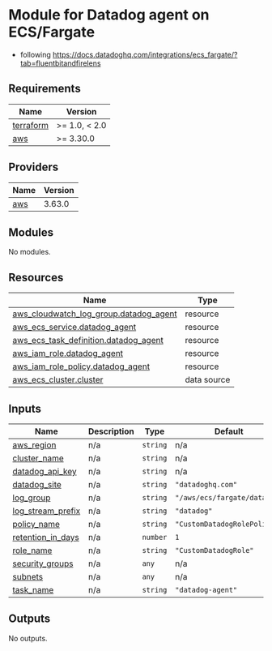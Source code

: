 # Module for Datadog agent on ECS/Fargate

 * following https://docs.datadoghq.com/integrations/ecs_fargate/?tab=fluentbitandfirelens

<!-- BEGIN_TF_DOCS -->
## Requirements

| Name | Version |
|------|---------|
| <a name="requirement_terraform"></a> [terraform](#requirement\_terraform) | >= 1.0, < 2.0 |
| <a name="requirement_aws"></a> [aws](#requirement\_aws) | >= 3.30.0 |

## Providers

| Name | Version |
|------|---------|
| <a name="provider_aws"></a> [aws](#provider\_aws) | 3.63.0 |

## Modules

No modules.

## Resources

| Name | Type |
|------|------|
| [aws_cloudwatch_log_group.datadog_agent](https://registry.terraform.io/providers/hashicorp/aws/latest/docs/resources/cloudwatch_log_group) | resource |
| [aws_ecs_service.datadog_agent](https://registry.terraform.io/providers/hashicorp/aws/latest/docs/resources/ecs_service) | resource |
| [aws_ecs_task_definition.datadog_agent](https://registry.terraform.io/providers/hashicorp/aws/latest/docs/resources/ecs_task_definition) | resource |
| [aws_iam_role.datadog_agent](https://registry.terraform.io/providers/hashicorp/aws/latest/docs/resources/iam_role) | resource |
| [aws_iam_role_policy.datadog_agent](https://registry.terraform.io/providers/hashicorp/aws/latest/docs/resources/iam_role_policy) | resource |
| [aws_ecs_cluster.cluster](https://registry.terraform.io/providers/hashicorp/aws/latest/docs/data-sources/ecs_cluster) | data source |

## Inputs

| Name | Description | Type | Default | Required |
|------|-------------|------|---------|:--------:|
| <a name="input_aws_region"></a> [aws\_region](#input\_aws\_region) | n/a | `string` | n/a | yes |
| <a name="input_cluster_name"></a> [cluster\_name](#input\_cluster\_name) | n/a | `string` | n/a | yes |
| <a name="input_datadog_api_key"></a> [datadog\_api\_key](#input\_datadog\_api\_key) | n/a | `string` | n/a | yes |
| <a name="input_datadog_site"></a> [datadog\_site](#input\_datadog\_site) | n/a | `string` | `"datadoghq.com"` | no |
| <a name="input_log_group"></a> [log\_group](#input\_log\_group) | n/a | `string` | `"/aws/ecs/fargate/datadog"` | no |
| <a name="input_log_stream_prefix"></a> [log\_stream\_prefix](#input\_log\_stream\_prefix) | n/a | `string` | `"datadog"` | no |
| <a name="input_policy_name"></a> [policy\_name](#input\_policy\_name) | n/a | `string` | `"CustomDatadogRolePolicy"` | no |
| <a name="input_retention_in_days"></a> [retention\_in\_days](#input\_retention\_in\_days) | n/a | `number` | `1` | no |
| <a name="input_role_name"></a> [role\_name](#input\_role\_name) | n/a | `string` | `"CustomDatadogRole"` | no |
| <a name="input_security_groups"></a> [security\_groups](#input\_security\_groups) | n/a | `any` | n/a | yes |
| <a name="input_subnets"></a> [subnets](#input\_subnets) | n/a | `any` | n/a | yes |
| <a name="input_task_name"></a> [task\_name](#input\_task\_name) | n/a | `string` | `"datadog-agent"` | no |

## Outputs

No outputs.
<!-- END_TF_DOCS -->
